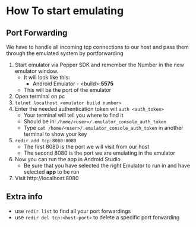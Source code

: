 # How To start emulating

## Port Forwarding

We have to handle all incoming tcp connections to our host and pass them through the emulated system by portforwarding

1. Start emulator via Pepper SDK and remember the Number in the new emulator window.
   - It will look like this:  
     - Android Emulator - \<build\>:**5575**
   - This will be the port of the emulator 
2. Open terminal on pc
3. ``telnet localhost <emulator build number>``
4. Enter the needed authentication token wit ``auth <auth_token>``
   - Your terminal will tell you where to find it
   - Should be in: ``/home/<user>/.emulator_console_auth_token``
   - Type ``cat /home/<user>/.emulator_console_auth_token`` in another terminal to show your key
5. ``redir add tcp:8080:8080``  
   - The first 8080 is the port we will visit from our host  
   - The second 8080 is the port we are emulating in the emulator
6. Now you can run the app in Android Studio 
   - Be sure that you have selected the right Emulator to run in and have selected **app** to be run
7. Visit http://localhost:8080

## Extra info

- use ```redir list``` to find all your port forwardings
- use ```redir del tcp:<host-port>``` to delete a specific port forwarding